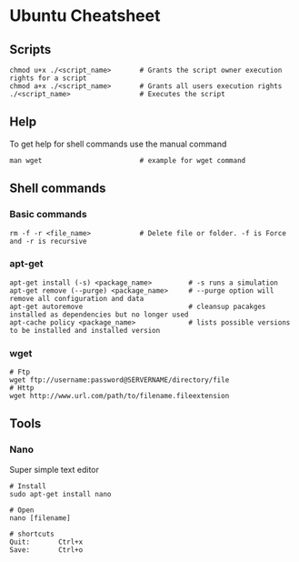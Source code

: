 # Ubuntu Cheatsheet

## Scripts
	chmod u+x ./<script_name>		# Grants the script owner execution rights for a script
	chmod a+x ./<script_name>		# Grants all users execution rights
	./<script_name>					# Executes the script

## Help
To get help for shell commands use the manual command
    
	man wget 						# example for wget command

## Shell commands
### Basic commands
	rm -f -r <file_name> 			# Delete file or folder. -f is Force and -r is recursive
### apt-get
	apt-get install (-s) <package_name> 		# -s runs a simulation 
	apt-get remove (--purge) <package_name> 	# --purge option will remove all configuration and data
	apt-get autoremove							# cleansup pacakges installed as dependencies but no longer used
	apt-cache policy <package_name>				# lists possible versions to be installed and installed version
### wget	
	# Ftp
	wget ftp://username:password@SERVERNAME/directory/file
	# Http
	wget http://www.url.com/path/to/filename.fileextension

## Tools
### Nano
Super simple text editor

	# Install
	sudo apt-get install nano

	# Open
	nano [filename]

	# shortcuts
	Quit:		Ctrl+x
	Save: 		Ctrl+o
